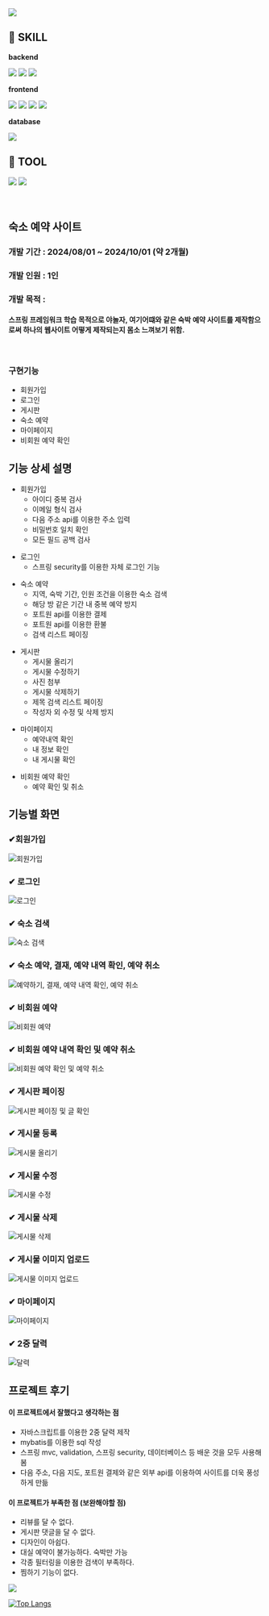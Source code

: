 
<img src="https://capsule-render.vercel.app/api?type=waving&color=BDBDC8&height=150&section=header"/>

## 🔨 SKILL
<div>
  <p><strong>backend</strong></p>
  <img src="https://img.shields.io/badge/java-007396?style=for-the-badge&logo=java&logoColor=white">
  <img src="https://img.shields.io/badge/spring-6DB33F?style=for-the-badge&logo=spring&logoColor=white">
  <img src="https://img.shields.io/badge/mybatis-000000?style=for-the-badge&logo=mybatist&logoColor=black">
</div>

<div>
  <p><strong>frontend</strong></p>
  <img src="https://img.shields.io/badge/html5-E34F26?style=for-the-badge&logo=html5&logoColor=white">
  <img src="https://img.shields.io/badge/css-1572B6?style=for-the-badge&logo=css3&logoColor=white">
  <img src="https://img.shields.io/badge/javascript-F7DF1E?style=for-the-badge&logo=javascript&logoColor=black">
  <img src="https://img.shields.io/badge/thymeleaf-005F0F?style=for-the-badge&logo=thymeleaf&logoColor=white">
</div>

<div>
  <p><strong>database</strong></p>
    <img src="https://img.shields.io/badge/h2-005F0F?style=for-the-badge&logo=h2&logoColor=white">
</div>

## 🔨 TOOL
<div>
    <img src="https://img.shields.io/badge/IntelliJIDEA-000000?style=for-the-badge&logo=IntelliJIDEA&logoColor=white">
    <img src="https://img.shields.io/badge/visualstudiocode-007ACC?style=for-the-badge&logo=visualstudiocode&logoColor=white"> 
</div>

<br>
<br>

## 숙소 예약 사이트
<div>
  <h3>개발 기간 : 2024/08/01 ~ 2024/10/01 (약 2개월)</h3>
  <h3>개발 인원 : 1인</h3>
  <h3>개발 목적 : </h3>
<h4>
스프링 프레임워크 학습 목적으로 야놀자, 여기어떄와 같은 숙박 예약 사이트를 제작함으로써 하나의 웹사이트 어떻게 제작되는지 몸소 느껴보기 위함.
</h4>
  <br>
  
</div>

<div>
  <h3>구현기능</h3>
  <ul>
    <li>회원가입</li>
    <li>로그인</li>
    <li>게시판</li>
    <li>숙소 예약</li>
    <li>마이페이지</li>
    <li>비회원 예약 확인</li>
  </ul>
</div>

## 기능 상세 설명
<div>

+ 회원가입
    + 아이디 중복 검사 
    + 이메일 형식 검사
    + 다음 주소 api를 이용한 주소 입력
    + 비밀번호 일치 확인
    + 모든 필드 공백 검사
</div>
<div>

+ 로그인
  + 스프링 security를 이용한 자체 로그인 기능
</div>
<div>

+ 숙소 예약
  + 지역, 숙박 기간, 인원 조건을 이용한 숙소 검색
  + 해당 방 같은 기간 내 중복 예약 방지
  + 포트원 api를 이용한 결제
  + 포트원 api를 이용한 환불
  + 검색 리스트 페이징
</div>

<div>

+ 게시판
    + 게시물 올리기
    + 게시물 수정하기
    + 사진 첨부
    + 게시물 삭제하기
    + 제목 검색 리스트 페이징
    + 작성자 외 수정 및 삭제 방지
</div>

<div>

+ 마이페이지
    + 예약내역 확인
    + 내 정보 확인
    + 내 게시물 확인
</div>

<div>

+ 비회원 예약 확인
  + 예약 확인 및 취소
</div>


## 기능별 화면

<div>

<h3>✔회원가입</h3>

![회원가입](https://github.com/user-attachments/assets/38117bc6-d57e-4cd3-bb16-f86885691461)
<h3>✔ 로그인</h3>

![로그인](https://github.com/user-attachments/assets/9e4a0157-0c47-4f61-a940-26b05c2f0f03)

<h3>✔ 숙소 검색</h3>

![숙소 검색](https://github.com/user-attachments/assets/7dc0427b-94c5-4f8b-a08b-c55e12951780)

<h3>✔ 숙소 예약, 결재, 예약 내역 확인, 예약 취소</h3>

![예약하기, 결재, 예약 내역 확인, 예약 취소](https://github.com/user-attachments/assets/62dab8e5-1f57-4f16-bc33-d8a3b13fa340)

<h3>✔ 비회원 예약</h3>

![비회원 예약](https://github.com/user-attachments/assets/a4b032a6-6136-48d1-a77f-6f72bc542610)

<h3>✔ 비회원 예약 내역 확인 및 예약 취소</h3>

![비회원 예약 확인 및 예약 취소](https://github.com/user-attachments/assets/fe346705-5464-4286-bfea-01becb9f19e5)

<h3>✔ 게시판 페이징</h3>

![게시판 페이징 및 글 확인](https://github.com/user-attachments/assets/b8c107f8-aecc-496f-b8ad-3873acbea3eb)

<h3>✔ 게시물 등록</h3>

![게시물 올리기](https://github.com/user-attachments/assets/027c1bbb-b69e-4faa-a103-7c380f861051)

<h3>✔ 게시물 수정</h3>

![게시물 수정](https://github.com/user-attachments/assets/1a54a082-7510-4768-b6a6-e4abb4776ee4)

<h3>✔ 게시물 삭제</h3>

![게시물 삭제](https://github.com/user-attachments/assets/431dac03-841f-4cf7-8257-c1246c9b1959)

<h3>✔ 게시물 이미지 업로드</h3>

![게시물 이미지 업로드](https://github.com/user-attachments/assets/54c6867d-e378-434d-b8af-2e385cd741d0)

<h3>✔ 마이페이지</h3>

![마이페이지](https://github.com/user-attachments/assets/e906bd11-f116-465d-90fb-b649923cba11)

<h3>✔ 2중 달력</h3>

![달력](https://github.com/user-attachments/assets/a47ee9c8-b279-417f-b4d7-b835455f52d4)



</div>




## 프로젝트 후기
<div>

<h4>이 프로젝트에서 잘했다고 생각하는 점</h4>

+ 자바스크립트를 이용한 2중 달력 제작
+ mybatis를 이용한 sql 작성
+ 스프링 mvc, validation, 스프링 security, 데이터베이스 등 배운 것을 모두 사용해 봄
+ 다음 주소, 다음 지도, 포트원 결제와 같은 외부 api를 이용하여 사이트를 더욱 풍성하게 만듦

</div>

<div>

<h4>이 프로젝트가 부족한 점 (보완해야할 점)</h4>

+ 리뷰를 달 수 없다.
+ 게시판 댓글을 달 수 없다.
+ 디자인이 아쉽다.
+ 대실 예약이 불가능하다. 숙박만 가능
+ 각종 필터링을 이용한 검색이 부족하다.
+ 찜하기 기능이 없다.
</div>

<img src="https://capsule-render.vercel.app/api?type=waving&color=BDBDC8&height=150&section=footer"/>




[![Top Langs](https://github-readme-stats.vercel.app/api/top-langs/?username=hyc4841)](https://github.com/anuraghazra/github-readme-stats)

